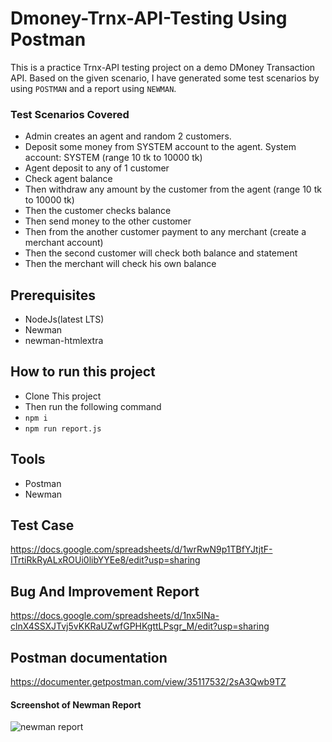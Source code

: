 # Dmoney-Trnx-API-Testing Using Postman
This is a practice Trnx-API testing project on a demo DMoney Transaction API. Based on the given scenario, I have generated some test scenarios by using ```POSTMAN``` and a report using ```NEWMAN```.

### Test Scenarios Covered
- Admin creates an agent and random 2 customers.
- Deposit some money from SYSTEM account to the agent. System account: SYSTEM (range 10 tk to 10000 tk)
- Agent deposit to any of 1 customer
- Check agent balance
- Then withdraw any amount by the customer from the agent (range 10 tk to 10000 tk)
- Then the customer checks balance
- Then send money to the other customer
- Then from the another customer payment to any merchant (create a merchant account)
- Then the second customer will check both balance and statement
- Then the merchant will check his own balance

## Prerequisites
  - NodeJs(latest LTS)
  - Newman
  - newman-htmlextra
 
## How to run this project
  - Clone This project
  - Then run the following command
  - ```npm i```
  - ```npm run report.js```

## Tools 
  - Postman
  - Newman

## Test Case
https://docs.google.com/spreadsheets/d/1wrRwN9p1TBfYJtjtF-ITrtiRkRyALxROUi0libYYEe8/edit?usp=sharing

## Bug And Improvement Report
https://docs.google.com/spreadsheets/d/1nx5INa-clnX4SSXJTvj5vKKRaUZwfGPHKgttLPsgr_M/edit?usp=sharing

## Postman documentation
https://documenter.getpostman.com/view/35117532/2sA3Qwb9TZ

#### Screenshot of Newman Report
![newman report](https://github.com/SharminMim/Dmoney-Trnx-API-Testing/assets/98965200/847e8ec3-3c2e-4dab-8e99-f9a192ad37a5)


